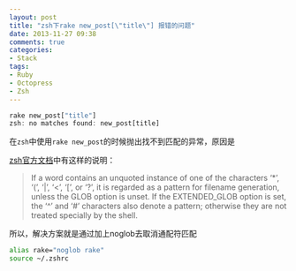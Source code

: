 ```yaml
---
layout: post
title: "zsh下rake new_post[\"title\"] 报错的问题"
date: 2013-11-27 09:38
comments: true
categories:
- Stack
tags:
- Ruby
- Octopress
- Zsh
---
```


```haskell
rake new_post["title"]   
zsh: no matches found: new_post[title]
```

在`zsh`中使用`rake new_post`的时候抛出找不到匹配的异常，原因是

[zsh官方文档](http://zsh.sourceforge.net/Doc/Release/Expansion.html#Filename-Generation)中有这样的说明：

> If a word contains an unquoted instance of one of the characters ‘*’, ‘(’, ‘|’, ‘<’, ‘[’, or ‘?’, it is regarded as a pattern for filename generation, unless the GLOB option is unset. If the EXTENDED_GLOB option is set, the ‘^’ and ‘#’ characters also denote a pattern; otherwise they are not treated specially by the shell.

所以，解决方案就是通过加上noglob去取消通配符匹配

```sh
alias rake="noglob rake"
source ~/.zshrc
```